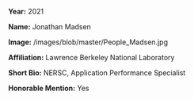 **Year:** 2021

**Name:** Jonathan Madsen

**Image:** /images/blob/master/People_Madsen.jpg

**Affiliation:** Lawrence Berkeley National Laboratory

**Short Bio:** NERSC, Application Performance Specialist

**Honorable Mention:** Yes

